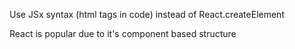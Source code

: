 Use JSx syntax (html tags in code) instead of React.createElement

React is popular due to it's component based structure